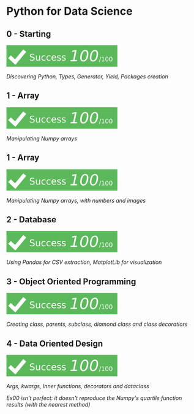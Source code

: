 # Python for Data Science

## 0 - Starting
![ocartier's 42 Python for Data Science - 0 - Starting](.readme/grade.svg)

*Discovering Python, Types, Generator, Yield, Packages creation*

## 1 - Array
![ocartier's 42 Python for Data Science - 1 - Array](.readme/grade.svg)

*Manipulating Numpy arrays*

## 1 - Array
![ocartier's 42 Python for Data Science - 1 - Array](.readme/grade.svg)

*Manipulating Numpy arrays, with numbers and images*

## 2 - Database
![ocartier's 42 Python for Data Science - 2 - Database](.readme/grade.svg)

*Using Pandas for CSV extraction, MatplotLib for visualization*

## 3 - Object Oriented Programming
![ocartier's 42 Python for Data Science - 3 - Object Oriented Programming](.readme/grade.svg)

*Creating class, parents, subclass, diamond class and class decoratiors*

## 4 - Data Oriented Design
![ocartier's 42 Python for Data Science - 4 - Data Oriented Design](.readme/grade.svg)

*Args, kwargs, Inner functions, decorators and dataclass*

*Ex00 isn't perfect: it doesn't reproduce the Numpy's quartile function results (with the nearest method)*
